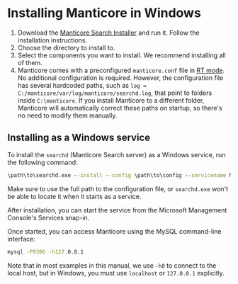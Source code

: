 # Installing Manticore in Windows

1. Download the [Manticore Search Installer](https://repo.manticoresearch.com/repository/manticoresearch_windows/release_candidate/x64/manticore-6.0.0-230206-8de9df201-x64.exe) and run it. Follow the installation instructions.
2. Choose the directory to install to.
3. Select the components you want to install. We recommend installing all of them.
4. Manticore comes with a preconfigured `manticore.conf` file in [RT mode](../Read_this_first.md#Real-time-mode-vs-plain-mode). No additional configuration is required. However, the configuration file has several hardcoded paths, such as `log = C:/manticore/var/log/manticore/searchd.log`, that point to folders inside `C:\manticore`. If you install Manticore to a different folder, Manticore will automatically correct these paths on startup, so there's no need to modify them manually.

## Installing as a Windows service

To install the `searchd` (Manticore Search server) as a Windows service, run the following command:

```bat
\path\to\searchd.exe --install --config \path\to\config --servicename Manticore
```

Make sure to use the full path to the configuration file, or `searchd.exe` won't be able to locate it when it starts as a service.

After installation, you can start the service from the Microsoft Management Console's Services snap-in.

Once started, you can access Manticore using the MySQL command-line interface:

```bat
mysql -P9306 -h127.0.0.1
```

Note that in most examples in this manual, we use `-h0` to connect to the local host, but in Windows, you must use `localhost` or `127.0.0.1` explicitly.

<!-- proofread -->
